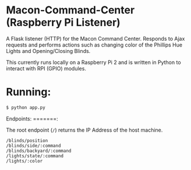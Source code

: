 # Macon-Command-Center (Raspberry Pi Listener)

A Flask listener (HTTP) for the Macon Command Center. Responds to Ajax requests and performs actions such as changing color of the Phillips Hue Lights and Opening/Closing Blinds.

This currently runs locally on a Raspberry Pi 2 and is written in Python to interact with RPI (GPIO) modules.

Running:
=======

```bash
$ python app.py
```

Endpoints:
=======:

The root endpoint (`/`) returns the IP Address of the host machine.

	/blinds/position
	/blinds/side/:command
	/blinds/backyard/:command
	/lights/state/:command
	/lights/:color